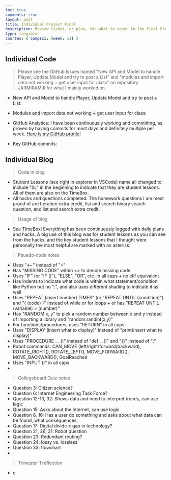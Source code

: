 ```yaml
---
toc: true
comments: true
layout: post
title: Individual Project Final
description: Review ticket, or plan, for what to cover in the Final Project - Individual check. Mainly covers the individual blog, as the individual code will be on a GitHub Issue.
type: tangibles
courses: { compsci: {week: 11} }
---
```

## Individual Code
> Please see the GitHub Issues named "New API and Model to handle Player, Update Model and try to post a List" and "modules and import data not working + get user input for class" on repository JARMIRAMJI for what I mainly worked on.
- New API and Model to handle Player, Update Model and try to post a List:
- Modules and import data not working + get user input for class:

- GitHub Analytics: I have been continuously working and committing, as proven by having commits for most days and definitely multiple per week. [Here is my GitHub profile!](https://github.com/JasonGao76)
- Key GitHub commits: 

## Individual Blog
> Code in blog
- Student Lessons (see right in explorer in VSCode) name all changed to include "SL" in the beginning to indicate that they are student lessons. All of them are also on the TimeBox.
- All hacks and questions completed. The homework questions I am most proud of are Iteration extra credit, list and search binary search question, and list and search extra credit.

> Usage of blog
- See TimeBox! Everything has been continuously logged with daily plans and hacks. A big use of this blog was for student lessons as you can see from the hacks, and the key student lessons that I thought were personally the most helpful are marked with an asterisk.

> Psuedo-code notes
- Uses "<--" instead of "="
- Has "MISSING CODE" within <> to denote missing code
- Uses "IF" (or "IF ()"), "ELSE", "OR", etc. in all caps + no elif equivalent
- Has indents to indicate what code is within what statement/condition like Python but no ":", and also uses different shading to indicate it as well
- Uses "REPEAT (insert number) TIMES" (or "REPEAT UNTIL (condition)") and "{ (code) }" instead of while or for loops + or has "REPEAT UNTIL (variable) > (number)"
- Has "RANDOM x, y" to pick a random number between x and y instead of importing a library and "random.randint(x,y)"
- For functions/procedures, uses "RETURN" in all caps
- Uses "DISPLAY (insert what to display)" instead of "print(insert what to display)"
- Uses "PROCEDURE __ ()" instead of "def __()" and "{}" instead of ":"
- Robot commands: CAN_MOVE (left/right/forward/backward), ROTATE_RIGHT(), ROTATE_LEFT(), MOVE_FORWARD(), MOVE_BACKWARD(), GoalReached
- Uses "INPUT ()" in all caps
- 

> Collegeboard Quiz notes
- Question 3: Citizen science?
- Question 6: Internet Engineering Task Force?
- Question 12-13, 32: Shows data and need to interpret trends, can use logic
- Question 15: Asks about the Internet, can use logic
- Question 8, 16: Has a user do something and asks about what data can be found, what consequences, 
- Question 17: Digital divide = gap in technology?
- Question 21, 26, 31: Robot question
- Question 23: Redundant routing?
- Question 24: lossy vs. lossless
- Question 33: flowchart
- 

> Trimester 1 reflection
- e